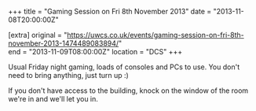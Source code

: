 +++
title = "Gaming Session on Fri 8th November 2013"
date = "2013-11-08T20:00:00Z"

[extra]
original = "https://uwcs.co.uk/events/gaming-session-on-fri-8th-november-2013-1474489083894/"    
end = "2013-11-09T08:00:00Z"
location = "DCS"
+++

Usual Friday night gaming, loads of consoles and PCs to use. You don't need to bring anything, just turn up :)

If you don't have access to the building, knock on the window of the room we're in and we'll let you in.

